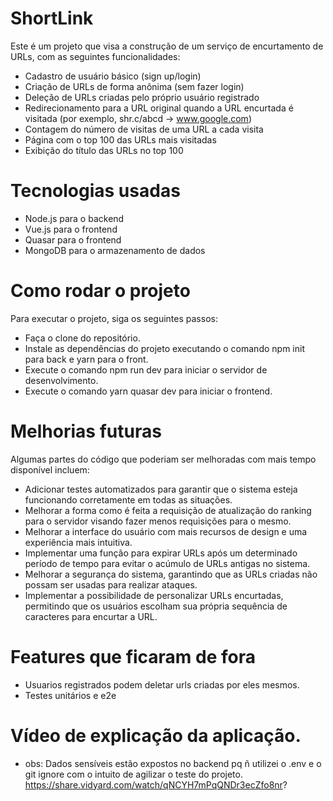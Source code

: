 # ShortLink
Este é um projeto que visa a construção de um serviço de encurtamento de URLs, com as seguintes funcionalidades:

- Cadastro de usuário básico (sign up/login)
- Criação de URLs de forma anônima (sem fazer login)
- Deleção de URLs criadas pelo próprio usuário registrado
- Redirecionamento para a URL original quando a URL encurtada é visitada (por exemplo, shr.c/abcd -> www.google.com)
- Contagem do número de visitas de uma URL a cada visita
- Página com o top 100 das URLs mais visitadas
- Exibição do título das URLs no top 100

# Tecnologias usadas

- Node.js para o backend
- Vue.js para o frontend
- Quasar para o frontend
- MongoDB para o armazenamento de dados


# Como rodar o projeto
Para executar o projeto, siga os seguintes passos:

- Faça o clone do repositório.
- Instale as dependências do projeto executando o comando npm init para back e yarn para o front.
- Execute o comando npm run dev para iniciar o servidor de desenvolvimento.
- Execute o comando yarn quasar dev para iniciar o frontend.

# Melhorias futuras
Algumas partes do código que poderiam ser melhoradas com mais tempo disponível incluem:

- Adicionar testes automatizados para garantir que o sistema esteja funcionando corretamente em todas as situações.
- Melhorar a forma como é feita a requisição de atualização do ranking para o servidor visando fazer menos requisições para o mesmo.
- Melhorar a interface do usuário com mais recursos de design e uma experiência mais intuitiva.
- Implementar uma função para expirar URLs após um determinado período de tempo para evitar o acúmulo de URLs antigas no sistema.
- Melhorar a segurança do sistema, garantindo que as URLs criadas não possam ser usadas para realizar ataques.
- Implementar a possibilidade de personalizar URLs encurtadas, permitindo que os usuários escolham sua própria sequência de caracteres para encurtar a URL.

# Features que ficaram de fora

- Usuarios registrados podem deletar urls criadas por eles mesmos.
- Testes unitários e e2e
 
 # Vídeo de explicação da aplicação.
 - obs: Dados sensíveis estão expostos no backend pq ñ utilizei o .env e o git ignore com o intuito de agilizar o teste do projeto. 
 https://share.vidyard.com/watch/qNCYH7mPqQNDr3ecZfo8nr?
 
